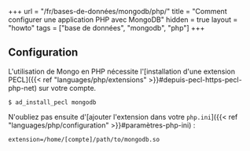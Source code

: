 +++
url = "/fr/bases-de-données/mongodb/php/"
title = "Comment configurer une application PHP avec MongoDB"
hidden = true
layout = "howto"
tags = ["base de données", "mongodb", "php"]
+++

## Configuration

L'utilisation de Mongo en PHP nécessite l'[installation d'une extension PECL]({{< ref "languages/php/extensions" >}}#depuis-pecl-https-pecl-php-net) sur votre compte.

```
$ ad_install_pecl mongodb
```

N'oubliez pas ensuite d'[ajouter l'extension dans votre `php.ini`]({{< ref "languages/php/configuration" >}}#paramètres-php-ini) :

```
extension=/home/[compte]/path/to/mongodb.so
```
